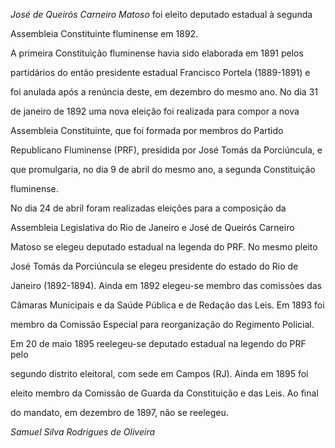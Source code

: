 

*José de Queirós Carneiro Matoso* foi eleito deputado estadual à segunda

Assembleia Constituinte fluminense em 1892.



A primeira Constituição fluminense havia sido elaborada em 1891 pelos

partidários do então presidente estadual Francisco Portela (1889-1891) e

foi anulada após a renúncia deste, em dezembro do mesmo ano. No dia 31

de janeiro de 1892 uma nova eleição foi realizada para compor a nova

Assembleia Constituinte, que foi formada por membros do Partido

Republicano Fluminense (PRF), presidida por José Tomás da Porciúncula, e

que promulgaria, no dia 9 de abril do mesmo ano, a segunda Constituição

fluminense.



No dia 24 de abril foram realizadas eleições para a composição da

Assembleia Legislativa do Rio de Janeiro e José de Queirós Carneiro

Matoso se elegeu deputado estadual na legenda do PRF. No mesmo pleito

José Tomás da Porciúncula se elegeu presidente do estado do Rio de

Janeiro (1892-1894). Ainda em 1892 elegeu-se membro das comissões das

Câmaras Municipais e da Saúde Pública e de Redação das Leis. Em 1893 foi

membro da Comissão Especial para reorganização do Regimento Policial.



Em 20 de maio 1895 reelegeu-se deputado estadual na legendo do PRF pelo

segundo distrito eleitoral, com sede em Campos (RJ). Ainda em 1895 foi

eleito membro da Comissão de Guarda da Constituição e das Leis. Ao final

do mandato, em dezembro de 1897, não se reelegeu.



*Samuel Silva Rodrigues de Oliveira*



